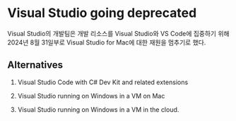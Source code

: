 # Visual Studio going deprecated

Visual Studio의 개발팀은 개발 리소스를 Visual Studio와 VS Code에 집중하기 위해 2024년 8월 31일부로 Visual Studio for Mac에 대한 재원을 멈추기로 했다.

## Alternatives

1. Visual Studio Code with C# Dev Kit and related extensions

2. Visual Studio running on Windows in a VM on Mac

3. Visual Studio running on Windows in a VM in the cloud. 
